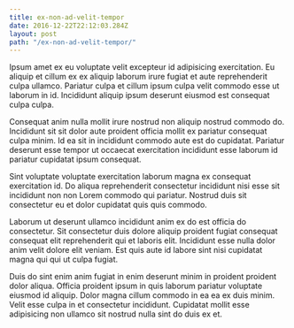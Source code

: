 ```yaml
---
title: ex-non-ad-velit-tempor
date: 2016-12-22T22:12:03.284Z
layout: post
path: "/ex-non-ad-velit-tempor/"
---
```


Ipsum amet ex eu voluptate velit excepteur id adipisicing exercitation. Eu aliquip et cillum ex ex aliquip laborum irure fugiat et aute reprehenderit culpa ullamco. Pariatur culpa et cillum ipsum culpa velit commodo esse ut laborum in id. Incididunt aliquip ipsum deserunt eiusmod est consequat culpa culpa.

Consequat anim nulla mollit irure nostrud non aliquip nostrud commodo do. Incididunt sit sit dolor aute proident officia mollit ex pariatur consequat culpa minim. Id ea sit in incididunt commodo aute est do cupidatat. Pariatur deserunt esse tempor ut occaecat exercitation incididunt esse laborum id pariatur cupidatat ipsum consequat.

Sint voluptate voluptate exercitation laborum magna ex consequat exercitation id. Do aliqua reprehenderit consectetur incididunt nisi esse sit incididunt non non Lorem commodo qui pariatur. Nostrud duis sit consectetur eu et dolor cupidatat quis quis commodo.

Laborum ut deserunt ullamco incididunt anim ex do est officia do consectetur. Sit consectetur duis dolore aliquip proident fugiat consequat consequat elit reprehenderit qui et laboris elit. Incididunt esse nulla dolor anim velit dolore elit veniam. Est quis aute id labore sint nisi cupidatat magna qui qui ut culpa fugiat.

Duis do sint enim anim fugiat in enim deserunt minim in proident proident dolor aliqua. Officia proident ipsum in quis laborum pariatur voluptate eiusmod id aliquip. Dolor magna cillum commodo in ea ea ex duis minim. Velit esse culpa in et consectetur incididunt. Cupidatat mollit esse adipisicing non ullamco sit nostrud nulla sint do duis ex et.